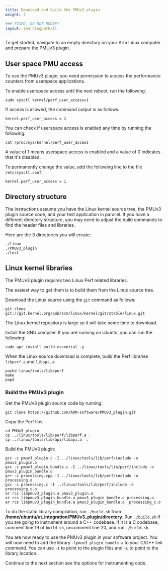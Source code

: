 ```yaml
---
title: Download and build the PMUv3 plugin
weight: 3

### FIXED, DO NOT MODIFY
layout: learningpathall
---
```


To get started, navigate to an empty directory on your Arm Linux computer and prepare the PMUv3 plugin. 

## User space PMU access

To use the PMUv3 plugin, you need permission to access the performance counters from userspace applications. 

To enable userspace access until the next reboot, run the following:

```console
sudo sysctl kernel/perf_user_access=1
```

If access is allowed, the command output is as follows:

```output
kernel.perf_user_access = 1
```

You can check if userspace access is enabled any time by running the following:

```console
cat /proc/sys/kernel/perf_user_access
```

A value of 1 means userspace access is enabled and a value of 0 indicates that it's disabled. 

To permanently change the value, add the following line to the file `/etc/sysctl.conf`:

```console
kernel.perf_user_access = 1
```

## Directory structure

The instructions assume you have the Linux kernel source tree, the PMUv3 plugin source code, and your test application in parallel. If you have a different directory structure, you may need to adjust the build commands to find the header files and libraries. 

Here are the 3 directories you will create:

```output
./linux
./PMUv3_plugin
./test
```

## Linux kernel libraries

The PMUv3 plugin requires two Linux Perf related libraries. 

The easiest way to get them is to build them from the Linux source tree.

Download the Linux source using the `git` command as follows:

```console
git clone git://git.kernel.org/pub/scm/linux/kernel/git/stable/linux.git
```

The Linux kernel repository is large so it will take some time to download. 

Install the GNU compiler. If you are running on Ubuntu, you can run the following:

```console
sudo apt install build-essential -y
```

When the Linux source download is complete, build the Perf libraries `libperf.a` and `libapi.a`:

```console
pushd linux/tools/lib/perf
make
popd
```

### Build the PMUv3 plugin

Get the PMUv3 plugin source code by running:

```console
git clone https://github.com/ARM-software/PMUv3_plugin.git
```

Copy the Perf libs:

```console
cd PMUv3_plugin
cp ../linux/tools/lib/perf/libperf.a .
cp ../linux/tools/lib/api/libapi.a  .
```

Build the PMUv3 plugin:

```console
gcc -c pmuv3_plugin.c -I ../linux/tools/lib/perf/include -o pmuv3_plugin.o
gcc -c pmuv3_plugin_bundle.c -I ../linux/tools/lib/perf/include -o pmuv3_plugin_bundle.o
g++ -c processing.cpp -I ../linux/tools/lib/perf/include -o processing.o
gcc -c processing.c -I ../linux/tools/lib/perf/include -o processing_c.o
ar rcs libpmuv3_plugin.a pmuv3_plugin.o
ar rcs libpmuv3_plugin_bundle.a pmuv3_plugin_bundle.o processing.o
ar rcs libpmuv3_plugin_bundle.a pmuv3_plugin_bundle.o  processing_c.o
```

To do the static library compilation, run `./build.sh` from **/home/ubuntu/ut_integration/PMUv3_plugin/directory**.
Run `./build.sh` if you are going to instrument around a C++ codebase. If it is a C codebase, comment line 19 of `build.sh`, uncomment line 20, and run `./build.sh`.

You are now ready to use the PMUv3 plugin in your software project. You will now need to add the library `-lpmuv3_plugin_bundle.a` to your C/C++ link command. You can use `-I` to point to the plugin files and `-L` to point to the library location. 

Continue to the next section see the options for instrumenting code.
